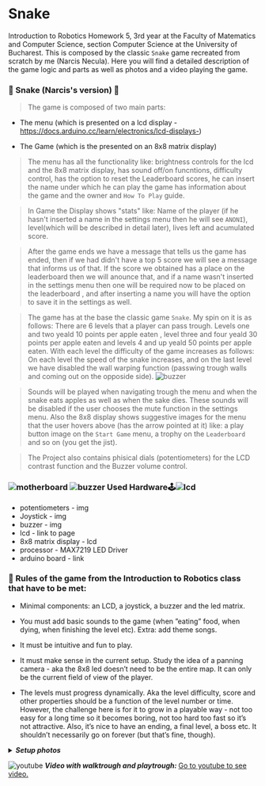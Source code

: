 # Snake

Introduction to Robotics Homework 5, 3rd year at the Faculty of Matematics and Computer Science, section Computer Science at the University of Bucharest. This is composed by the classic `Snake` game recreated from scratch by me (Narcis Necula). Here you will find a detailed description of the game logic and parts as well as photos and a video playing the game.

### 🐍 Snake (Narcis's version) 🍎

>The game is composed of two main parts:
  - The menu (which is presented on a lcd display -https://docs.arduino.cc/learn/electronics/lcd-displays-) 
  
  - The Game (which is the presented on an 8x8 matrix display)
 
> The menu has all the functionality like: brightness controls for the lcd and the 8x8 matrix display,
has sound off/on funcntions, difficulty control, has the option to reset the Leaderboard scores, he can insert the 
name under which he can play the game has information about the game and the owner and `How To Play` guide.

> In Game the Display shows "stats" like: Name of the player (if he hasn't inserted a name in the settings menu 
then he will see `ANONI`), level(which will be described in detail later), lives left and acumulated score.

> After the game ends we have a message that tells us the game has ended, then if we had didn't have a top 5  score
we will see a message that informs us of that. If the score we obtained has a place on the leaderboard then we will 
anounce that, and if a name wasn't inserted in the settings menu then one will be required now to be placed on the 
leaderboard , and after inserting a name you will have the option to save it in the settings as well.

> The game has at the base the classic game `Snake`. My spin on it is as follows:
There are 6 levels that a player can pass trough. Levels one and two yeald 10 points per apple eaten , level three 
and four yeald 30 points per apple eaten and levels 4 and up yeald 50 points per apple eaten.
With each level the difficulty of the game increases as follows: On each level the speed of the snake increases, 
and on the last level we have disabled the wall warping function (passwing trough walls and coming out on the opposide
side).
![buzzer](https://user-images.githubusercontent.com/62501946/207729564-6614f6fb-4cfc-4f41-8e14-e4bdb768c869.png)

> Sounds will be played when navigating trough the menu and when the snake eats apples as well as when the
sake dies. These sounds will be disabled if the user chooses the mute function in the settings menu.
Also the 8x8 display shows suggestive images for the menu that the user hovers above (has the arrow pointed at it)
like: a play button image on the `Start Game` menu, a trophy on the `Leaderboard` and so on (you get the jist).

> The Project also contains phisical dials (potentiometers) for the LCD contrast function and the Buzzer volume 
control.

### ![motherboard](https://user-images.githubusercontent.com/62501946/207729702-9d0b2461-6e45-44bb-822e-b9c9e249d3ad.png) ![buzzer](https://user-images.githubusercontent.com/62501946/207729581-dfef9b80-1f5d-4c7e-b015-9d15bbeb6033.png) Used Hardware🕹️![lcd](https://user-images.githubusercontent.com/62501946/207729283-d9806b57-faa1-4b8f-b62e-b0122991240a.png)



 - potentiometers - img
 - Joystick - img
 - buzzer - img
 - lcd - link to page
 - 8x8 matrix display - lcd
 - processor - MAX7219 LED Driver
 - arduino board - link
 
 
### 🧾 Rules of the game from the Introduction to Robotics class that have to be met:

 - Minimal components: an LCD, a joystick, a buzzer and the led matrix.
 
 - You must add basic sounds to the game (when ”eating” food, when dying, when finishing the level etc). Extra: add theme songs.
 
 - It must be intuitive and fun to play.
 
 - It must make sense in the current setup. Study the idea of a panning camera - aka the 8x8 led doesn’t need to be the entire map. It can only be the current field of view of the player.
 
 - The levels must progress dynamically. Aka the level difficulty, score and other properties should be a function of the level number or time. However, the challenge here is for it to grow in a playable way - not too easy for a long time so it becomes boring, not too hard too fast so it’s not attractive. Also, it’s nice to have an ending, a final level, a boss etc. It shouldn’t necessarily go on forever (but that’s fine, though).

<details> <summary><i><b>Setup photos</b></i> </summary>
</br></br>

</details>


![youtube](https://user-images.githubusercontent.com/62501946/207731145-e389b0ed-5e28-46d1-b37d-ae46b870f8c5.png) <i><b>Video with walktrough and playtrough: </b></i>
[Go to youtube to see video.]()
